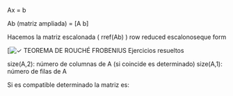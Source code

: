 
Ax = b

Ab (matriz ampliada) = [A b]

Hacemos la matriz escalonada ( rref(Ab) ) row reduced escalonoseque form

[![✓ TEOREMA DE ROUCHÉ FROBENIUS Ejercicios resueltos](https://www.profesor10demates.com/wp-content/uploads/2021/11/Teorema-Rouche-frobenius-rangos.png)

size(A,2): número de columnas de A (si coincide es determinado)
size(A,1): número de filas de A

Si es compatible determinado la matriz es: